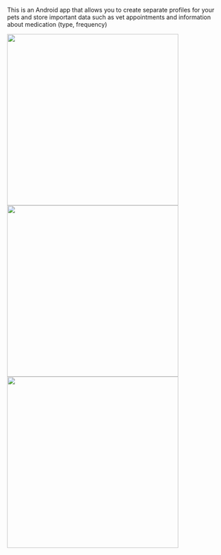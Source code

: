 This is an Android app that allows you to create separate profiles for your pets and store important data such as vet appointments and information about medication (type, frequency)

<img src="https://github.com/agpap/PetPal/assets/129661328/418d68ba-46e4-4fad-a1f1-856795b643d9" width="400">
<img src="https://github.com/agpap/PetPal/assets/129661328/5e2731b3-e47b-4de7-832f-852304fda825" width="400">
<img src="https://github.com/agpap/PetPal/assets/129661328/f4536d27-2ebb-4e52-9995-565882c38f56" width="400">
